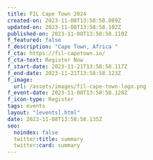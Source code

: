 ```yaml
---
title: FIL Cape Town 2024
created-on: 2023-11-08T13:58:58.089Z
updated-on: 2023-11-08T13:58:58.102Z
published-on: 2023-11-08T13:58:58.110Z
f_featured: false
f_description: "Cape Town, Africa "
f_cta: https://fil-capetown.io/
f_cta-text: Register Now
f_start-date: 2023-11-21T13:58:58.117Z
f_end-date: 2023-11-21T13:58:58.123Z
f_image:
  url: /assets/images/fil-cape-town-logo.png
f_event-date: 2023-11-08T13:58:58.128Z
f_icon-type: Register
tags: events
layout: "[events].html"
date: 2023-11-08T13:58:58.135Z
seo:
  noindex: false
  twitter:title: summary
  twitter:card: summary
---
```

